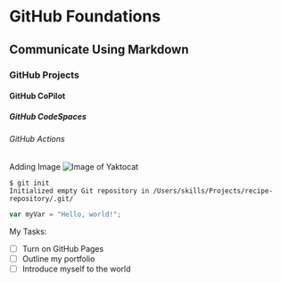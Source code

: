 # GitHub Foundations
## Communicate Using Markdown
### GitHub Projects
#### GitHub CoPilot
##### GitHub CodeSpaces
###### GitHub Actions

Adding Image
![Image of Yaktocat](https://octodex.github.com/images/yaktocat.png)

```
$ git init
Initialized empty Git repository in /Users/skills/Projects/recipe-repository/.git/
```

``` javascript
var myVar = "Hello, world!";
```
My Tasks:

- [ ] Turn on GitHub Pages
- [ ] Outline my portfolio
- [ ] Introduce myself to the world
